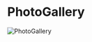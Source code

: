 # PhotoGallery
![PhotoGallery](https://user-images.githubusercontent.com/74678155/163530530-e0128599-984e-4ebe-ae61-ac33e466829e.png)
